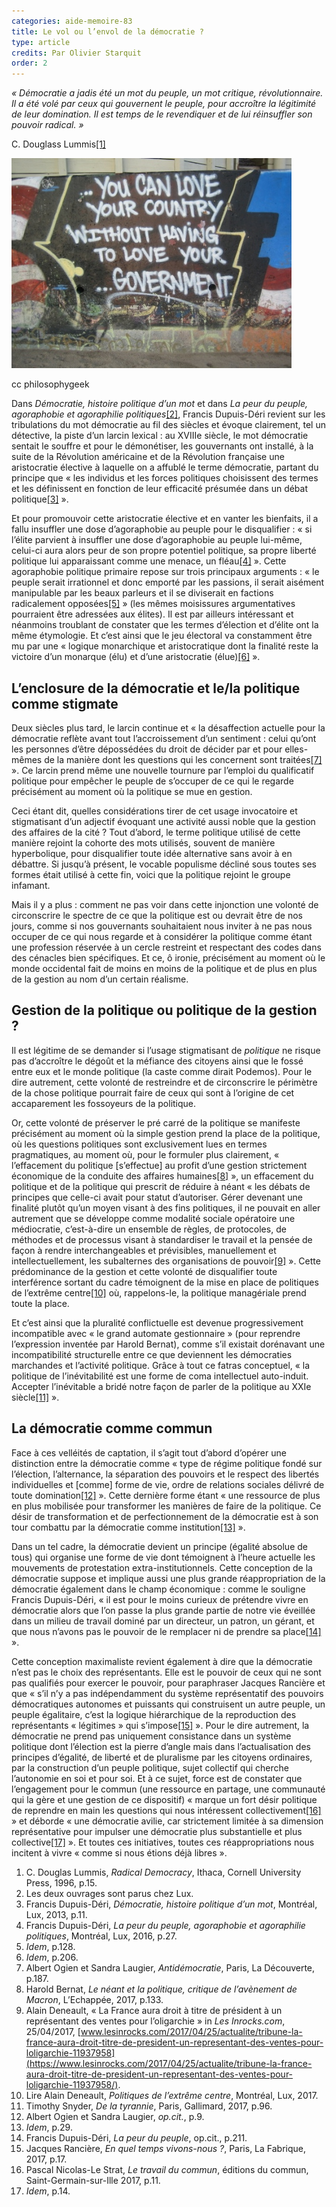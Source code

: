 ```yaml
---
categories: aide-memoire-83
title: Le vol ou l’envol de la démocratie ?
type: article
credits: Par Olivier Starquit
order: 2
---
```

_« Démocratie a jadis été un mot du peuple, un mot critique, révolutionnaire. Il a été volé par ceux qui gouvernent le peuple, pour accroître la légitimité de leur domination. Il est temps de le revendiquer et de lui réinsuffler son pouvoir radical. »_

C. Douglass Lummis[[1]](#footnote-1)

![you can love your country without having to love your government](/assets/uploads/am-83-love-country-without-loving-governement-cc-philosophygeek.jpg)

<span class="img-copyright"> cc philosophygeek </span>



Dans _Démocratie, histoire politique d’un mot_ et dans _La peur du peuple, agoraphobie et agoraphilie politiques_[[2]](#footnote-2), Francis Dupuis-Déri revient sur les tribulations du mot démocratie au fil des siècles et évoque clairement, tel un détective, la piste d’un larcin lexical : au XVIIIe siècle, le mot démocratie sentait le souffre et pour le démonétiser, les gouvernants ont installé, à la suite de la Révolution américaine et de la Révolution française une aristocratie élective à laquelle on a affublé le terme démocratie, partant du principe que «  les individus et les forces politiques choisissent des termes et les définissent en fonction de leur efficacité présumée dans un débat politique[[3]](#footnote-3) ».

Et pour promouvoir cette aristocratie élective et en vanter les bienfaits, il a fallu insuffler une dose d’agoraphobie au peuple pour le disqualifier : « si l’élite parvient à insuffler une dose d’agoraphobie au peuple lui-même, celui-ci aura alors peur de son propre potentiel politique, sa propre liberté politique lui apparaissant comme une menace, un fléau[[4]](#footnote-4) ». Cette agoraphobie politique primaire repose sur trois principaux arguments : « le peuple serait irrationnel et donc emporté par les passions, il serait aisément manipulable par les beaux parleurs et il se diviserait en factions radicalement opposées[[5]](#footnote-5) » (les mêmes moisissures argumentatives pourraient être adressées aux élites). Il est par ailleurs intéressant et néanmoins troublant de constater que les termes d’élection et d’élite ont la même étymologie. Et c’est ainsi que le jeu électoral va constamment être mu par une « logique monarchique et aristocratique dont la finalité reste la victoire d’un monarque (élu) et d’une aristocratie (élue)[[6]](#footnote-6) ».

 

## L’enclosure de la démocratie et le/la politique comme stigmate



Deux siècles plus tard, le larcin continue et « la désaffection actuelle pour la démocratie reflète avant tout l’accroissement d’un sentiment : celui qu’ont les personnes d’être dépossédées du droit de décider par et pour elles-mêmes de la manière dont les questions qui les concernent sont traitées[[7]](#footnote-7) ». Ce larcin prend même une nouvelle tournure par l’emploi du qualificatif politique pour empêcher le peuple de s’occuper de ce qui le regarde précisément au moment où la politique se mue en gestion.



Ceci étant dit, quelles considérations tirer de cet usage invocatoire et stigmatisant d’un adjectif évoquant une activité aussi noble que la gestion des affaires de la cité ? Tout d’abord, le terme politique utilisé de cette manière rejoint la cohorte des mots utilisés, souvent de manière hyperbolique, pour disqualifier toute idée alternative sans avoir à en débattre. Si jusqu’à présent, le vocable populisme décliné sous toutes ses formes était utilisé à cette fin, voici que la politique rejoint le groupe infamant.



Mais il y a plus : comment ne pas voir dans cette injonction une volonté de circonscrire le spectre de ce que la politique est ou devrait être de nos jours, comme si nos gouvernants souhaitaient nous inviter à ne pas nous occuper de ce qui nous regarde et à considérer la politique comme étant une profession réservée à un cercle restreint et respectant des codes dans des cénacles bien spécifiques. Et ce, ô ironie, précisément au moment où le monde occidental fait de moins en moins de la politique et de plus en plus de la gestion au nom d’un certain réalisme.



## Gestion de la politique ou politique de la gestion ?



Il est légitime de se demander si l’usage stigmatisant de _politique_ ne risque pas d’accroître le dégoût et la méfiance des citoyens ainsi que le fossé entre eux et le monde politique (la caste comme dirait Podemos). Pour le dire autrement, cette volonté de restreindre et de circonscrire le périmètre de la chose politique pourrait faire de ceux qui sont à l’origine de cet accaparement les fossoyeurs de la politique.

Or, cette volonté de préserver le pré carré de la politique se manifeste précisément au moment où la simple gestion prend la place de la politique, où les questions politiques sont exclusivement lues en termes pragmatiques, au moment où, pour le formuler plus clairement, « l’effacement du politique \[s’effectue] au profit d’une gestion strictement économique de la conduite des affaires humaines[[8]](#footnote-8) », un effacement du politique et de la politique qui prescrit de réduire à néant « les débats de principes que celle-ci avait pour statut d’autoriser. Gérer devenant une finalité plutôt qu’un moyen visant à des fins politiques, il ne pouvait en aller autrement que se développe comme modalité sociale opératoire une médiocratie, c’est-à-dire un ensemble de règles, de protocoles, de méthodes et de processus visant à standardiser le travail et la pensée de façon à rendre interchangeables et prévisibles, manuellement et intellectuellement, les subalternes des organisations de pouvoir[[9]](#footnote-9) ». Cette prédominance de la gestion et cette volonté de disqualifier toute interférence sortant du cadre témoignent de la mise en place de politiques de l’extrême centre[[10]](#footnote-10) où, rappelons-le, la politique managériale prend toute la place.

Et c’est ainsi que la pluralité conflictuelle est devenue progressivement incompatible avec « le grand automate gestionnaire » (pour reprendre l’expression inventée par Harold Bernat), comme s’il existait dorénavant une incompatibilité structurelle entre ce que deviennent les démocraties marchandes et l’activité politique. Grâce à tout ce fatras conceptuel, « la politique de l’inévitabilité est une forme de coma intellectuel auto-induit. Accepter l’inévitable a bridé notre façon de parler de la politique au XXIe siècle[[11]](#footnote-11) ».



## La démocratie comme commun



Face à ces velléités de captation, il s’agit tout d’abord d’opérer une distinction entre la démocratie comme « type de régime politique fondé sur l’élection, l’alternance, la séparation des pouvoirs et le respect des libertés individuelles et \[comme] forme de vie, ordre de relations sociales délivré de toute domination[[12]](#footnote-12) ». Cette dernière forme étant « une ressource de plus en plus mobilisée pour transformer les manières de faire de la politique. Ce désir de transformation et de perfectionnement de la démocratie est à son tour combattu par la démocratie comme institution[[13]](#footnote-13) ».

Dans un tel cadre, la démocratie devient un principe (égalité absolue de tous) qui organise une forme de vie dont témoignent à l’heure actuelle les mouvements de protestation extra-institutionnels. Cette conception de la démocratie suppose et implique aussi une plus grande réappropriation de la démocratie également dans le champ économique : comme le souligne Francis Dupuis-Déri, « il est pour le moins curieux de prétendre vivre en démocratie alors que l’on passe la plus grande partie de notre vie éveillée dans un milieu de travail dominé par un directeur, un patron, un gérant, et que nous n’avons pas le pouvoir de le remplacer ni de prendre sa place[[14]](#footnote-14) ».



Cette conception maximaliste revient également à dire que la démocratie n’est pas le choix des représentants. Elle est le pouvoir de ceux qui ne sont pas qualifiés pour exercer le pouvoir, pour paraphraser Jacques Rancière et que « s’il n’y a pas indépendamment du système représentatif des pouvoirs démocratiques autonomes et puissants qui construisent un autre peuple, un peuple égalitaire, c’est la logique hiérarchique de la reproduction des représentants « légitimes » qui s’impose[[15]](#footnote-15) ». Pour le dire autrement, la démocratie ne prend pas uniquement consistance dans un système politique dont l’élection est la pierre d’angle mais dans l’actualisation des principes d’égalité, de liberté et de pluralisme par les citoyens ordinaires, par la construction d’un peuple politique, sujet collectif qui cherche l’autonomie en soi et pour soi. Et à ce sujet, force est de constater que l’engagement pour le commun (une ressource en partage, une communauté qui la gère et une gestion de ce dispositif) « marque un fort désir politique de reprendre en main les questions qui nous intéressent collectivement[[16]](#footnote-16) » et déborde « une démocratie avilie, car strictement limitée à sa dimension représentative pour impulser une démocratie plus substantielle et plus collective[[17]](#footnote-17) ». Et toutes ces initiatives, toutes ces réappropriations nous incitent à vivre « comme si nous étions déjà libres ».



 



1. C. Douglas Lummis, _Radical Democracy_, Ithaca, Cornell University Press, 1996, p.15.
2. Les deux ouvrages sont parus chez Lux.
3. Francis Dupuis-Déri, _Démocratie, histoire politique d’un mot_, Montréal, Lux, 2013, p.11.
4. Francis Dupuis-Déri, _La peur du peuple, agoraphobie et agoraphilie politiques_, Montréal, Lux, 2016, p.27.
5. _Idem_, p.128.
6. _Idem_, p.206.
7. Albert Ogien et Sandra Laugier, _Antidémocratie_, Paris, La Découverte, p.187.
8. Harold Bernat, _Le néant et la politique, critique de l’avènement de Macron_, L’Echappée, 2017, p.133.
9. Alain Deneault, « La France aura droit à titre de président à un représentant des ventes pour l’oligarchie » in _Les Inrocks.com_, 25/04/2017, [www.lesinrocks.com/2017/04/25/actualite/tribune-la-france-aura-droit-titre-de-president-un-representant-des-ventes-pour-loligarchie-11937958](https://www.lesinrocks.com/2017/04/25/actualite/tribune-la-france-aura-droit-titre-de-president-un-representant-des-ventes-pour-loligarchie-11937958/).
10. Lire Alain Deneault, _Politiques de l’extrême centre_, Montréal, Lux, 2017.
11. Timothy Snyder, _De la tyrannie_, Paris, Gallimard, 2017, p.96.
12. Albert Ogien et Sandra Laugier, _op.cit._, p.9.
13. _Idem_, p.29.
14. Francis Dupuis-Déri, _La peur du peuple_, op.cit., p.211.
15. Jacques Rancière, _En quel temps vivons-nous ?_, Paris, La Fabrique, 2017, p.17.
16. Pascal Nicolas-Le Strat, _Le travail du commun_, éditions du commun, Saint-Germain-sur-Ille 2017, p.11.
17. _Idem_, p.14.
